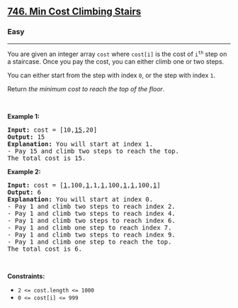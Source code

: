 <h2><a href="https://leetcode.com/problems/min-cost-climbing-stairs/">746. Min Cost Climbing Stairs</a></h2><h3>Easy</h3><hr><div style="user-select: auto;"><p style="user-select: auto;">You are given an integer array <code style="user-select: auto;">cost</code> where <code style="user-select: auto;">cost[i]</code> is the cost of <code style="user-select: auto;">i<sup style="user-select: auto;">th</sup></code> step on a staircase. Once you pay the cost, you can either climb one or two steps.</p>

<p style="user-select: auto;">You can either start from the step with index <code style="user-select: auto;">0</code>, or the step with index <code style="user-select: auto;">1</code>.</p>

<p style="user-select: auto;">Return <em style="user-select: auto;">the minimum cost to reach the top of the floor</em>.</p>

<p style="user-select: auto;">&nbsp;</p>
<p style="user-select: auto;"><strong class="example" style="user-select: auto;">Example 1:</strong></p>

<pre style="user-select: auto;"><strong style="user-select: auto;">Input:</strong> cost = [10,<u style="user-select: auto;">15</u>,20]
<strong style="user-select: auto;">Output:</strong> 15
<strong style="user-select: auto;">Explanation:</strong> You will start at index 1.
- Pay 15 and climb two steps to reach the top.
The total cost is 15.
</pre>

<p style="user-select: auto;"><strong class="example" style="user-select: auto;">Example 2:</strong></p>

<pre style="user-select: auto;"><strong style="user-select: auto;">Input:</strong> cost = [<u style="user-select: auto;">1</u>,100,<u style="user-select: auto;">1</u>,1,<u style="user-select: auto;">1</u>,100,<u style="user-select: auto;">1</u>,<u style="user-select: auto;">1</u>,100,<u style="user-select: auto;">1</u>]
<strong style="user-select: auto;">Output:</strong> 6
<strong style="user-select: auto;">Explanation:</strong> You will start at index 0.
- Pay 1 and climb two steps to reach index 2.
- Pay 1 and climb two steps to reach index 4.
- Pay 1 and climb two steps to reach index 6.
- Pay 1 and climb one step to reach index 7.
- Pay 1 and climb two steps to reach index 9.
- Pay 1 and climb one step to reach the top.
The total cost is 6.
</pre>

<p style="user-select: auto;">&nbsp;</p>
<p style="user-select: auto;"><strong style="user-select: auto;">Constraints:</strong></p>

<ul style="user-select: auto;">
	<li style="user-select: auto;"><code style="user-select: auto;">2 &lt;= cost.length &lt;= 1000</code></li>
	<li style="user-select: auto;"><code style="user-select: auto;">0 &lt;= cost[i] &lt;= 999</code></li>
</ul>
</div>